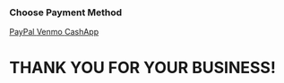 <html lang="en">
<head>
<body>
    <h3>Choose Payment Method</h3>
    <a href="https://www.paypal.com/donate/?hosted_button_id=DHSDVLLG6S9Y4" target="_blank">  PayPal  </a>
    <a href="https://account.venmo.com/u/WaterDrive24" target="_blank">  Venmo  </a>
    <a href="https://www.cashapp.com" target="_blank">  CashApp  </a>
</body>
    <h1></h1>
    <h1>THANK YOU FOR YOUR BUSINESS!</h1>
    <h1></h1>
